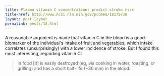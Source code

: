 ```yaml
---
title: Plasma vitamin C concentrations predict stroke risk
title-href: http://www.ncbi.nlm.nih.gov/pubmed/18175738
layout: post-layout
permalink: posts/18.html
---
```


A reasonable argument is made that vitamin <span class="sc">C</span> in the blood is a good biomarker of the individual's intake of fruit and vegetables, which intake correlates (unsurprisingly) with a lower incidence of stroke. But I found this most interesting, regarding vitamin <span class="sc">C</span>:

> In food [it] is easily destroyed (eg, via cooking in water, roasting, or grilling) and has a short half-life (~30 min) in the blood.